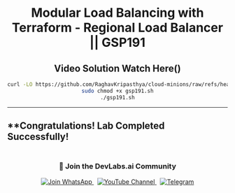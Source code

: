 
<h1 align="center">
 Modular Load Balancing with Terraform - Regional Load Balancer || GSP191 
</h1>

<div align="center">

## Video Solution Watch Here()

```bash
curl -LO https://github.com/RaghavKripasthya/cloud-minions/raw/refs/heads/main/Modular%20Load%20Balancing%20with%20Terraform%20-%20Regional%20Load%20Balancer/gsp191.sh
sudo chmod +x gsp191.sh
./gsp191.sh
```

</div>

---

## **Congratulations! Lab Completed Successfully! 
<div align="center" style="padding: 5px;">
  <h3>📱 Join the DevLabs.ai Community</h3>
  
  <a href="https://chat.whatsapp.com/BeGG0HXiM469i3WFMgm4qs">
    <img src="https://img.shields.io/badge/Join_WhatsApp-25D366?style=for-the-badge&logo=whatsapp&logoColor=white" alt="Join WhatsApp">
  </a>
  &nbsp;
  <a href="https://www.youtube.com/channel/UCVFPYmP2CZvVmICxw7YHT8A">
    <img src="https://img.shields.io/badge/Subscribe-Devlabs%20ai-FF0000?style=for-the-badge&logo=youtube&logoColor=white" alt="YouTube Channel">
  </a>
  &nbsp;
  <a href="https://t.me/DevLabsai">
    <img src="https://img.shields.io/badge/DevLabsai-chats%20&Updates-0077B5?style=for-the-badge&logo=Telegram&logoColor=white" alt="Telegram">
</a>


</div>

